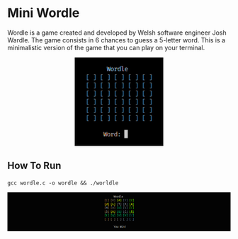 
# Mini Wordle

Wordle is a game created and developed by Welsh software engineer Josh Wardle.
The game consists in 6 chances to guess a 5-letter word. 
This is a minimalistic version of the game that you can play on your terminal.

<div align="center">
    <img title="game demo gif" width="200" height="200" src="./src/img/game-demo.gif"/>
</div>

## How To Run
```
gcc wordle.c -o wordle && ./worldle 
```
<div align="center">
    <img title="demo" src="./src/img/demo.png"/>
<div>



